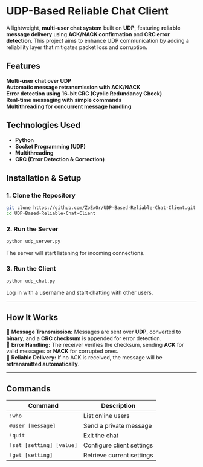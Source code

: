 # UDP-Based Reliable Chat Client  
A lightweight, **multi-user chat system** built on **UDP**, featuring **reliable message delivery** using **ACK/NACK confirmation** and **CRC error detection**. This project aims to enhance UDP communication by adding a reliability layer that mitigates packet loss and corruption.

##  Features  
**Multi-user chat over UDP**  
**Automatic message retransmission with ACK/NACK**  
**Error detection using 16-bit CRC (Cyclic Redundancy Check)**  
**Real-time messaging with simple commands**  
**Multithreading for concurrent message handling**  

## Technologies Used  
- **Python**  
- **Socket Programming (UDP)**  
- **Multithreading**  
- **CRC (Error Detection & Correction)**  

## Installation & Setup  
### 1️. Clone the Repository  
```bash
git clone https://github.com/ZoExOr/UDP-Based-Reliable-Chat-Client.git
cd UDP-Based-Reliable-Chat-Client
```

### 2️. Run the Server  
```bash
python udp_server.py
```
The server will start listening for incoming connections.

### 3️. Run the Client  
```bash
python udp_chat.py
```
Log in with a username and start chatting with other users.

---

##  How It Works  
🔹 **Message Transmission:** Messages are sent over **UDP**, converted to **binary**, and a **CRC checksum** is appended for error detection.  
🔹 **Error Handling:** The receiver verifies the checksum, sending **ACK** for valid messages or **NACK** for corrupted ones.  
🔹 **Reliable Delivery:** If no ACK is received, the message will be **retransmitted automatically**.  

---

##  Commands  
| Command | Description |
|---------|------------|
| `!who` | List online users |
| `@user [message]` | Send a private message |
| `!quit` | Exit the chat |
| `!set [setting] [value]` | Configure client settings |
| `!get [setting]` | Retrieve current settings |

